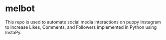 # melbot

This repo is used to automate social media interactions on puppy Instagram to increase Likes, Comments, and Followers implemented in Python using InstaPy. 
